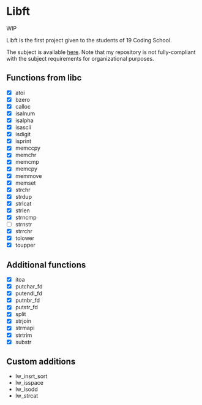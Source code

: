 # Libft
WIP

Libft is the first project given to the students of 19 Coding School.

The subject is available [here](/subjects/en.subject.pdf).
Note that my repository is not fully-compliant with the subject requirements for organizational purposes.

## Functions from libc

- [x] atoi
- [x] bzero
- [x] calloc
- [x] isalnum
- [x] isalpha
- [x] isascii
- [x] isdigit
- [x] isprint
- [x] memccpy
- [x] memchr
- [x] memcmp
- [x] memcpy
- [x] memmove
- [x] memset
- [x] strchr
- [x] strdup
- [x] strlcat
- [x] strlen
- [x] strncmp
- [ ] strnstr
- [x] strrchr
- [x] tolower
- [x] toupper

## Additional functions

- [x] itoa
- [x] putchar_fd
- [x] putendl_fd
- [x] putnbr_fd
- [x] putstr_fd
- [x] split
- [x] strjoin
- [x] strmapi
- [x] strtrim
- [x] substr

## Custom additions

+ lw_insrt_sort
+ lw_isspace
+ lw_isodd
+ lw_strcat